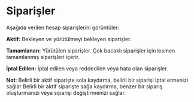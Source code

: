 # **Siparişler**

Aşağıda verilen hesap siparişlerini görüntüler:

**Aktif:** Bekleyen ve yürütülmeyi bekleyen siparişler.

**Tamamlanan:** Yürütülen siparişler. Çok bacaklı siparişler için kısmen tamamlanmış siparişleri içerir.

**İptal Edilen:** İptal edilen veya reddedilen veya hata olan siparişler.

**Not**: Belirli bir aktif siparişte sola kaydırma, belirli bir siparişi iptal etmenizi sağlar
Belirli bir aktif siparişte sağa kaydırma, benzer bir sipariş oluşturmanızı veya siparişi değiştirmenizi sağlar.
